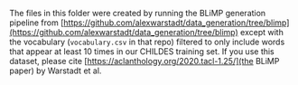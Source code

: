 
The files in this folder were created by running the BLiMP generation pipeline from [https://github.com/alexwarstadt/data_generation/tree/blimp](https://github.com/alexwarstadt/data_generation/tree/blimp) except with the vocabulary (`vocabulary.csv` in that repo) filtered to only include words that appear at least 10 times in our CHILDES training set. If you use this dataset, please cite [https://aclanthology.org/2020.tacl-1.25/](the BLiMP paper) by Warstadt et al.


